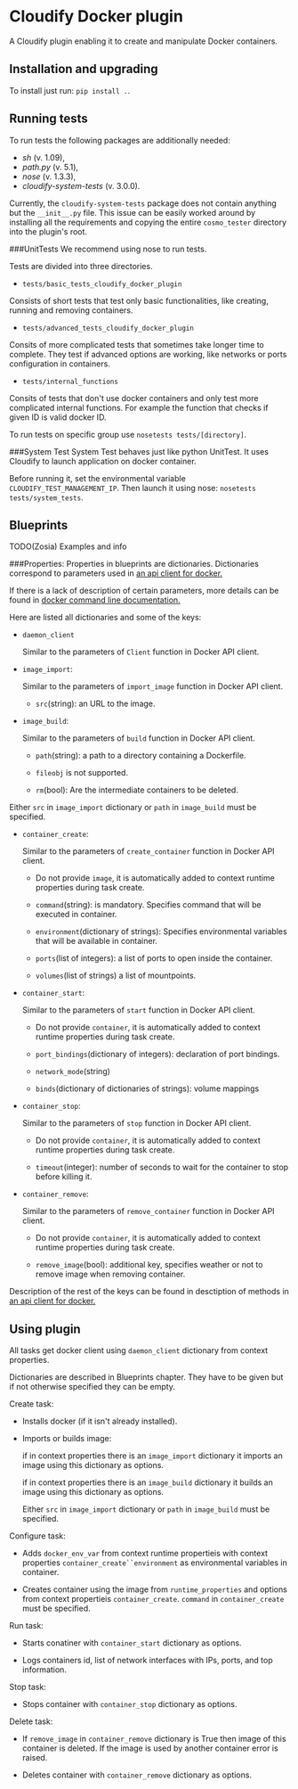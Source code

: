 Cloudify Docker plugin
======================

A Cloudify plugin enabling it to create and manipulate Docker containers.


Installation and upgrading
--------------------------

To install just run: `pip install .`.


Running tests
-------------

To run tests the following packages are additionally needed:

* *sh* (v. 1.09),
* *path.py* (v. 5.1),
* *nose* (v. 1.3.3),
* *cloudify-system-tests* (v. 3.0.0).

Currently, the `cloudify-system-tests` package does not contain anything but
the `__init__.py` file. This issue can be easily worked around by installing
all the requirements and copying the entire `cosmo_tester` directory into
the plugin's root.


###UnitTests
We recommend using nose to run tests.

Tests are divided into three directories. 

* `tests/basic_tests_cloudify_docker_plugin` 

Consists of short tests that test only basic functionalities, like creating,
running and removing containers.

* `tests/advanced_tests_cloudify_docker_plugin` 

Consits of more complicated tests that sometimes take longer time to complete.
They test if advanced options are working, like networks or ports
configuration in containers.

* `tests/internal_functions`

Consits of tests that don't use docker containers and only test more 
complicated internal functions. For example the  function that checks if given
ID is valid docker ID.

To run tests on specific group use `nosetests tests/[directory]`.

###System Test
System Test behaves just like python UnitTest. It uses Cloudify to launch
application on docker container.

Before running it, set the environmental variable `CLOUDIFY_TEST_MANAGEMENT_IP`.
Then launch it using nose: `nosetests tests/system_tests`.


Blueprints
----------

TODO(Zosia) Examples and info

###Properties:
Properties in blueprints are dictionaries. Dictionaries correspond
to parameters used in 
[an api client for docker.](https://github.com/docker/docker-py)

If there is a lack of description of certain parameters, more details can be
found in [docker command line documentation.](https://docs.docker.com/reference/commandline/cli/)

Here are listed all dictionaries and some of the keys:

* `daemon_client`
    
    Similar to the parameters of `Client` function in Docker API client.

* `image_import`:
    
    Similar to the parameters of `import_image` function in Docker API client.

    - `src`(string): an URL to the image.

* `image_build`:

    Similar to the parameters of `build` function in Docker API client.

    - `path`(string): a path to a directory containing a Dockerfile.

    - `fileobj` is not supported.

    - `rm`(bool): Are the intermediate containers to be deleted.

Either `src` in `image_import` dictionary or `path` in `image_build` 
must be specified.

* `container_create`:

    Similar to the parameters of `create_container` function in 
    Docker API client.

    - Do not provide `image`, it is automatically added to context runtime
      properties during task create.

    - `command`(string): is mandatory. Specifies command that will be executed
      in container.

    - `environment`(dictionary of strings): Specifies environmental variables
      that will be available in container.

    - `ports`(list of integers): a list of ports to open inside the container.

    - `volumes`(list of strings) a list of mountpoints.

* `container_start`:
    
    Similar to the parameters of `start` function in Docker API client.

    - Do not provide `container`, it is automatically added to context runtime
      properties during task create.

    - `port_bindings`(dictionary of integers): declaration of port bindings.

    - `network_mode`(string)

    - `binds`(dictionary of dictionaries of strings): volume mappings

* `container_stop`:
    
    Similar to the parameters of `stop` function in Docker API client.

    - Do not provide `container`, it is automatically added to context runtime
      properties during task create.

    - `timeout`(integer): number of seconds to wait for the container to stop 
      before killing it.

* `container_remove`:
    
    Similar to the parameters of `remove_container` function in 
    Docker API client.
    
    - Do not provide `container`, it is automatically added to context runtime
      properties during task create.

    - `remove_image`(bool): additional key, specifies weather or not to
      remove image when removing container.

Description of the rest of the keys can be found in desctiption
of methods in 
[an api client for docker.](https://github.com/docker/docker-py)


Using plugin
------------

All tasks get docker client using `daemon_client` dictionary from 
context properties. 

Dictionaries are described in Blueprints chapter.
They have to be given but if not otherwise specified they can be empty.

Create task:

* Installs docker (if it isn't already installed).

* Imports or builds image:

    if in context properties there is an `image_import` dictionary it imports
    an image using this dictionary as options.

    if in context properties there is an `image_build` dictionary it builds
    an image using this dictionary as options.

    Either `src` in `image_import` dictionary or `path` in `image_build` 
    must be specified.


Configure task:

* Adds `docker_env_var` from context runtime propertieis with 
  context properties `container_create``environment` as environmental 
  variables in container.

* Creates container using the image from `runtime_properties` and options from
  context propertieis `container_create`. `command` in `container_create` must
  be specified.

Run task:

* Starts conatiner with `container_start` dictionary as options.
  
* Logs containers id, list of network interfaces with IPs, ports, 
  and top information.

Stop task:

* Stops container with `container_stop` dictionary as options.

Delete task:

* If `remove_image` in `container_remove` dictionary is True then image of
  this container is deleted. If the image is used by another container 
  error is raised.

* Deletes container with `container_remove` dictionary as options.
